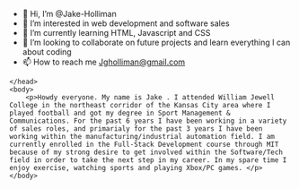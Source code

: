 - 👋 Hi, I’m @Jake-Holliman
- 👀 I’m interested in web development and software sales
- 🌱 I’m currently learning  HTML, Javascript and CSS
- 💞️ I’m looking to collaborate on future projects and learn everything I can about coding
- 📫 How to reach me Jgholliman@gmail.com

<!---
Jake-Holliman/Jake-Holliman is a ✨ special ✨ repository because its `README.md` (this file) appears on your GitHub profile.
You can click the Preview link to take a look at your changes.
--->
<!DOCTYPE html>
<html>
    <head>
        
    </head>
    <body>
        <p>Howdy everyone. My name is Jake . I attended William Jewell College in the northeast corridor of the Kansas City area where I played football and got my degree in Sport Management & Communications. For the past 6 years I have been working in a variety of sales roles, and primarialy for the past 3 years I have been working within the manufacturing/industrial automation field. I am currently enrolled in the Full-Stack Development course through MIT because of my strong desire to get involved within the Software/Tech field in order to take the next step in my career. In my spare time I enjoy exercise, watching sports and playing Xbox/PC games. </p>
    </body>
</html>
